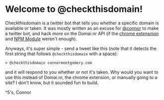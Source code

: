 # Welcome to @checkthisdomain!

Checkthisdomain is a twitter bot that tells you whether a specific domain is available or taken. It was mostly written as an excuse for [@connor](http://twitter.com/connor) to make a twitter bot, and hack more on the Domai.nr API (if the [chrome extensnion](https://chrome.google.com/webstore/detail/ckimnhkhhfcedianojdljjgpgachccpf) and [NPM Module](http://search.npmjs.org/#/Domai.nr) weren't enough).

Anyways, it's super simple - send a tweet like this (note that it detects the first string that follows `@checkthisdomain` with a space):

	> @checkthisdomain connormontgomery.com

and it will respond to you whether or not it's taken. Why would you want to use this instead of Domai.nr, the chrome extension, or manually going to a site? I don't know, but it sounded fun to build.

^5's,
Connor